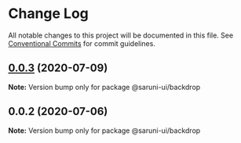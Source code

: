 # Change Log

All notable changes to this project will be documented in this file.
See [Conventional Commits](https://conventionalcommits.org) for commit guidelines.

## [0.0.3](https://github.com/tambium/saruni-ui/compare/@saruni-ui/backdrop@0.0.2...@saruni-ui/backdrop@0.0.3) (2020-07-09)

**Note:** Version bump only for package @saruni-ui/backdrop





## 0.0.2 (2020-07-06)

**Note:** Version bump only for package @saruni-ui/backdrop
